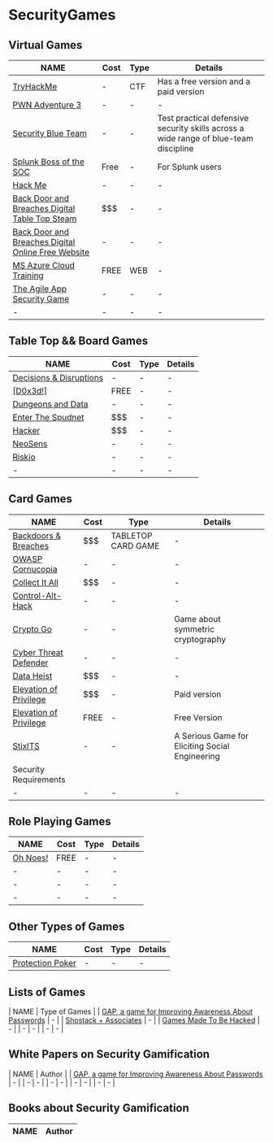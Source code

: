 # SecurityGames

## Virtual Games
| NAME  | Cost  | Type | Details  |
| ------------- | ------------- | ------------- | ------------- |
| [TryHackMe](https://tryhackme.com/)  | -  | CTF | Has a free version and a paid version  |
| [PWN Adventure 3](https://www.pwnadventure.com/)  | -  | - | -  |
| [Security Blue Team](https://securityblue.team/)  | -  | - | Test practical defensive security skills across a wide range of blue-team discipline  |
| [Splunk Boss of the SOC](https://bots.splunk.com/)   | Free  | - | For Splunk users  |
| [Hack Me](https://hack.me/)  | -  | - | -  |
| [Back Door and Breaches Digital Table Top Steam](https://steamcommunity.com/sharedfiles/filedetails/?id=2401033477) | $$$ | - | - |
| [Back Door and Breaches Digital Online Free Website](https://play.backdoorsandbreaches.com/) | - | - | - |
| [MS Azure Cloud Training](https://microsoft.thetrainingarcade.com/) | FREE | WEB | - |
| [The Agile App Security Game](https://www.securedevelopment.org/2017/10/12/games-to-help-learn-about-secure-development/) | - | - | - |
| - | - | - | - |

## Table Top && Board Games
| NAME  | Cost  | Type | Details  |
| ------------- | ------------- | ------------- | ------------- |
| [Decisions & Disruptions](https://sites.google.com/view/decisions-disruptions/) | - | - | - |
| [[D0x3d!]](https://d0x3d.com/d0x3d/welcome.html) | FREE | - | - |
| [Dungeons and Data](https://drive.google.com/open?id=1lUSi7HqDa-hKWicfDxpBMLG-qB1UrtsU) | - | - | - |
| [Enter The Spudnet](https://potatopirates.game/) | $$$ | - | - |
| [Hacker](https://amzn.to/2LYZUX3) | $$$ | - | - |
| [NeoSens](https://www.blackhat.com/docs/us-16/materials/us-16-Romand-Latapie-Dungeons-Dragons-And-Security-wp.pdf) | - | - | - |
| [Riskio](https://www.riskio.co.uk/) | - | - | - |
| - | - | - | - |


## Card Games
| NAME  | Cost  | Type | Details  |
| ------------- | ------------- | ------------- | ------------- |
| [Backdoors & Breaches](https://play.backdoorsandbreaches.com/)  | $$$  | TABLETOP CARD GAME | -  |
| [OWASP Cornucopia](https://owasp.org/www-project-cornucopia/) | - | - | - |
| [Collect It All](https://diegeticgames.com/cia-collect-it-all/) | $$$ | - | - |
| [Control-Alt-Hack](https://boardgamegeek.com/boardgame/128408/control-alt-hack#buyacopy) | - | - | - |
| [Crypto Go](https://www.cryptogogame.com/EN/the-game) | - | - | Game about symmetric cryptography |
| [Cyber Threat Defender](https://cias.utsa.edu/ctd_cards.php) | - | - | - |
| [Data Heist](https://dataheist.org/) | $$$ | - | - |
| [Elevation of Privilege](https://agilestationery.com/collections/agile-management/products/elevation-of-privilege-game) | $$$ | - | Paid version |
| [Elevation of Privilege](https://github.com/adamshostack/eop/) | FREE | - | Free Version |
| [StixITS](https://mediatum.ub.tum.de/doc/1328974/1328974.pdf) | - | - | A Serious Game for Eliciting Social Engineering
Security Requirements |
| - | - | - | - |


## Role Playing Games
| NAME  | Cost  | Type | Details  |
| ------------- | ------------- | ------------- | ------------- |
| [Oh Noes!](https://info.expel.io/oh-noes) | FREE | - | - |
| - | - | - | - |
| - | - | - | - |
| - | - | - | - |


## Other Types of Games
| NAME  | Cost  | Type | Details  |
| ------------- | ------------- | ------------- | ------------- |
| [Protection Poker](https://opensource.com/article/19/3/protection-poker-agile-security-game)  | -  | - | -  |


## Lists of Games
| NAME  | Type of Games  |
| [GAP, a game for Improving Awareness About Passwords](https://link.springer.com/chapter/10.1007/978-3-030-02762-9_8) | -  |
| [Shostack + Associates](https://shostack.org/games.html)  | -  |
| [Games Made To Be Hacked](https://www.reddit.com/r/hacking/comments/qjtvai/games_made_to_be_hacked)  | -  |
| -  | -  |
| -  | -  |


## White Papers on Security Gamification
| NAME  | Author  |
| [GAP, a game for Improving Awareness About Passwords](https://link.springer.com/chapter/10.1007/978-3-030-02762-9_8) | -  |
| -  | -  |
| -  | -  |
| -  | -  |
| -  | -  |


## Books about Security Gamification
| NAME  | Author  |
| ------------- | ------------- |

<!--| - | - | - | - |
| - | - | - | - |-->
